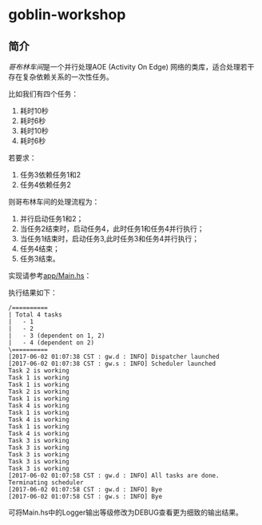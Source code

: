 # goblin-workshop

## 简介

*哥布林车间*是一个并行处理AOE (Activity On Edge) 网络的类库，适合处理若干存在复杂依赖关系的一次性任务。

比如我们有四个任务：
1. 耗时10秒
1. 耗时6秒
1. 耗时10秒
1. 耗时6秒

若要求：
1. 任务3依赖任务1和2
1. 任务4依赖任务2

则哥布林车间的处理流程为：
1. 并行启动任务1和2；
1. 当任务2结束时，启动任务4，此时任务1和任务4并行执行；
1. 当任务1结束时，启动任务3,此时任务3和任务4并行执行；
1. 任务4结束；
1. 任务3结束。

实现请参考[app/Main.hs](app/Main.hs)：

执行结果如下：

```
/==========
| Total 4 tasks
|   - 1
|   - 2
|   - 3 (dependent on 1, 2)
|   - 4 (dependent on 2)
\==========
[2017-06-02 01:07:38 CST : gw.d : INFO] Dispatcher launched
[2017-06-02 01:07:38 CST : gw.s : INFO] Scheduler launched
Task 2 is working
Task 1 is working
Task 1 is working
Task 2 is working
Task 1 is working
Task 4 is working
Task 1 is working
Task 4 is working
Task 1 is working
Task 4 is working
Task 3 is working
Task 3 is working
Task 3 is working
Task 3 is working
Task 3 is working
[2017-06-02 01:07:58 CST : gw.d : INFO] All tasks are done. Terminating scheduler
[2017-06-02 01:07:58 CST : gw.d : INFO] Bye
[2017-06-02 01:07:58 CST : gw.s : INFO] Bye
```

可将Main.hs中的Logger输出等级修改为DEBUG查看更为细致的输出结果。
